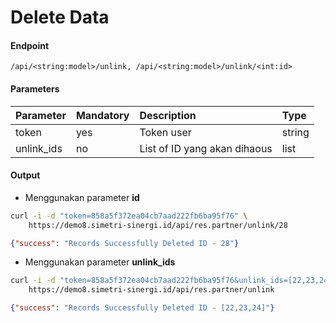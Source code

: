 # Delete Data
#### Endpoint
```
/api/<string:model>/unlink, /api/<string:model>/unlink/<int:id>
```
#### Parameters
| Parameter   | Mandatory     | Description                          | Type         |
| :---        | :---          | :---                                 | :---         |
| token       | yes           | Token user                           | string       |
| unlink_ids  | no            | List of ID yang akan dihaous         | list         |

#### Output
- Menggunakan parameter <b>id</b>
````bash
curl -i -d "token=858a5f372ea04cb7aad222fb6ba95f76" \
    https://demo8.simetri-sinergi.id/api/res.partner/unlink/28
`````
````json
{"success": "Records Successfully Deleted ID - 28"}
````

- Menggunakan parameter <b>unlink_ids</b>
````bash
curl -i -d "token=858a5f372ea04cb7aad222fb6ba95f76&unlink_ids=[22,23,24]" \
    https://demo8.simetri-sinergi.id/api/res.partner/unlink
`````
````json
{"success": "Records Successfully Deleted ID - [22,23,24]"}
````
